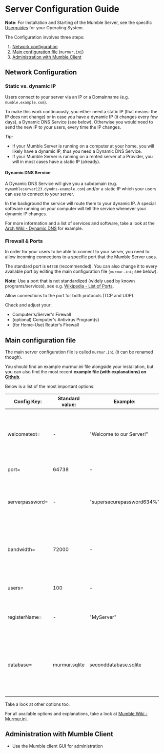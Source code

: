 # Server Configuration Guide

**Note:** For Installation and Starting of the Mumble Server, see the specific [Userguides](README.md) for your Operating System.

The Configuration involves three steps:

1. [Network configuration](#network-configuration)
2. [Main configuration file](#main-configuration-file) (`murmur.ini`)
3. [Administration with Mumble Client](#administration-with-mumble-client)

<!-- In addition there are some other interesting topics:

- Bots (Music Bots)
- Web interfaces (outdated)
- gRPC (remote control) (buggy, not ready)
- WebRTC bridge

-->

## Network Configuration

### Static vs. dynamic IP

Users connect to your server via an IP or a Domainname (e.g. `mumble.example.com`).

To make this work continuously, you either need a static IP (that means: the IP does not change) or in case you have a dynamic IP (it changes every few days), a Dynamic DNS Service (see below). Otherwise you would need to send the new IP to your users, every time the IP changes.

*Tip:*

* If your Mumble Server is running on a computer at your home, you will likely have a dynamic IP, thus you need a Dynamic DNS Service.
* If your Mumble Server is running on a rented server at a Provider, you will in most cases have a static IP (already).

#### Dynamic DNS Service 

A Dynamic DNS Service will give you a subdomain (e.g. `mymumbleserver123.dyndns-example.com`) and/or a static IP which your users can use to connect to your server.

In the background the service will route them to your dynamic IP.
A special software running on your computer will tell the service whenever your dynamic IP changes.

For more information and a list of services and software, take a look at the [Arch Wiki - Dynamic DNS](https://wiki.archlinux.org/index.php/Dynamic_DNS) for example.

### Firewall & Ports

In order for your users to be able to connect to your server, you need to allow incoming connections to a specific port that the Mumble Server uses. 

The standard port is `64738` (recommended).
You can also change it to every available port by editing the main configuration file (`murmur.ini`; see below).

**Note:** Use a port that is not standardized (widely used by known programs/services), see e.g. [Wikipedia - List of Ports](https://en.wikipedia.org/wiki/List_of_TCP_and_UDP_port_numbers).

Allow connections to the port for both protocols (TCP and UDP).

Check and adjust your:

- Computer's/Server's Firewall
- (optional) Computer's Antivirus Program(s)
- (for Home-Use) Router's Firewall

<!-- more ports, for specific usecases? -->

## Main configuration file

The main server configuration file is called `murmur.ini` (it can be renamed though).

You should find an example murmur.ini file alongside your installation, but you can also find the most recent **example file (with explanations) on [Github](https://github.com/mumble-voip/mumble/blob/master/scripts/murmur.ini)**.

Below is a list of the most important options:

| Config Key: | Standard value: | Example: | Description: | Alternative(s): |
| --- | --- | --- | --- | --- |
| welcometext= | - | "Welcome to our Server!" | (optional) the text will be send to every new user via chatmessage; if it's empty, no message will be send | welcometextfile= |
| port= | 64738 | - | sets the port (see above for details) | - |
| serverpassword= | - | "supersecurepassword634%" | (optional) sets the Serverpassword; if it's empty, users can connect without a password. | - |
| bandwidth= | 72000 | - | sets the maximum bandwidth per user (in bits per second); setting it higher can increase the audio quality | - |
| users= | 100 | - | sets the maximum number of online users | - |
| registerName= | - | "MyServer" | (optional) sets the Servername and the name of the main channel | - |
| database= | murmur.sqlite | seconddatabase.sqlite | (optional) set this option if you want to run multiple instances of murmur, so each instance has it's own database. Using sqlite is recommended. | Start multiple virtual servers (for now this is buggy (gRPC) or outdated (dbus; Ice)). See [Mumble Wiki - gRPC](https://wiki.mumble.info/wiki/GRPC) for details. <!-- Ice and dbus [Mumble Wiki - Remote server control](https://wiki.mumble.info/wiki/Murmurguide#Remote_Controlling_the_Server) --> |

Take a look at other options too.

For all available options and explanations, take a look at [Mumble Wiki - Murmur.ini](https://wiki.mumble.info/wiki/Murmur.ini).

## Administration with Mumble Client

- Use the Mumble client GUI for administration

<!-- 1. Promote a normal User to be admin -->

<!-- Channel creation, General Configuration, ACL and Groups -->

